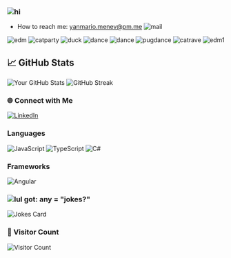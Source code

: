 ### ![hi](https://cdn.7tv.app/emote/639a74ce77434d886603afab/2x.webp)

- How to reach me: yanmario.menev@pm.me ![mail](https://cdn.7tv.app/emote/63c8dcc0dedb49b243838a20/1x.webp)

![edm](https://cdn.7tv.app/emote/633dd7eba855bd5c6ce87a37/3x.webp) ![catparty](https://cdn.7tv.app/emote/60afeb77e5a579561106003c/2x.webp) ![duck](https://cdn.betterttv.net/emote/607ee5f939b5010444d02dd4/2x) ![dance](https://cdn.7tv.app/emote/6239577d6cf512e934d3e64a/2x.webp) ![dance](https://cdn.7tv.app/emote/613a32b933f0020ec54a8c72/2x.webp) ![pugdance](https://cdn.7tv.app/emote/60afaa9c566c3e1fc94cc5e4/2x.webp) ![catrave](https://cdn.7tv.app/emote/61d3d2615c6572b1f6a79160/2x.webp) ![edm1](https://cdn.7tv.app/emote/633db93e7858907ca8770150/3x.webp)

## 📈 GitHub Stats

![Your GitHub Stats](https://github-readme-stats.vercel.app/api?username=yanmariomenev&show_icons=true&theme=radical)
![GitHub Streak](http://github-readme-streak-stats.herokuapp.com?user=yanmariomenev&theme=radical)
<!-- ![Top Langs](https://github-readme-stats.vercel.app/api/top-langs/?username=yanmariomenev&layout=compact&theme=radical) -->
### 🌐 Connect with Me
[![LinkedIn](https://img.shields.io/badge/LinkedIn-0077B5?style=for-the-badge&logo=linkedin&logoColor=white)](https://bg.linkedin.com/in/yanmario-m)

### Languages
![JavaScript](https://img.shields.io/badge/JavaScript-F7DF1E?style=for-the-badge&logo=javascript&logoColor=black) 
![TypeScript](https://img.shields.io/badge/TypeScript-3178C6?style=for-the-badge&logo=typescript&logoColor=white)
![C#](https://img.shields.io/badge/C%23-239120?style=for-the-badge&logo=c-sharp&logoColor=white)


### Frameworks
![Angular](https://img.shields.io/badge/Angular-DD0031?style=for-the-badge&logo=angular&logoColor=white)

### ![lul](https://cdn.7tv.app/emote/614b411543b2d9da0d31fb5b/1x.webp) got: any = "jokes?"
![Jokes Card](https://readme-jokes.vercel.app/api?theme=radical)

### 👀 Visitor Count
![Visitor Count](https://komarev.com/ghpvc/?username=yanmariomenev&color=brightgreen)
